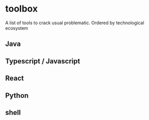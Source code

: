# toolbox
A list of tools to crack usual problematic. Ordered by technological ecosystem

## Java

## Typescript / Javascript 

## React

## Python

## shell

